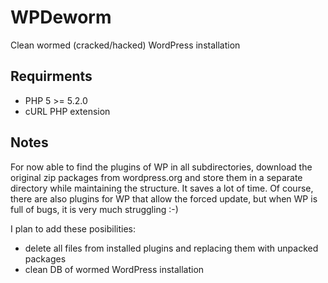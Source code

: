 WPDeworm
========

Clean wormed (cracked/hacked) WordPress installation

Requirments
-----------

* PHP 5 >= 5.2.0
* cURL PHP extension

Notes
-----

For now able to find the plugins of WP in all subdirectories, download the original zip packages from wordpress.org and store them in a separate directory while maintaining the structure. 
It saves a lot of time. Of course, there are also plugins for WP that allow the forced update, but when WP is full of bugs, it is very much struggling :-) 

I plan to add these posibilities:
* delete all files from installed plugins and replacing them with unpacked packages
* clean DB of wormed WordPress installation
